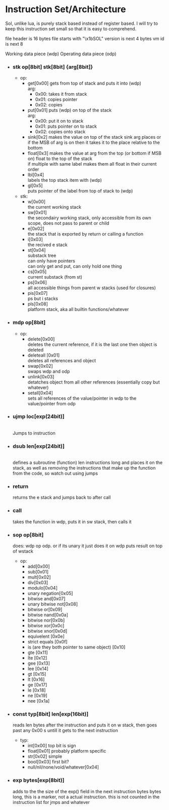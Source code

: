 # Instruction Set/Architecture
Sol, unlike lua, is purely stack based instead of register based. I will try to keep this instruction set small so that it is easy to comprehend.

file header is 16 bytes
file starts with "\x1bSOL"
version is next 4 bytes
vm id is next 8

Working data piece (wdp)
Operating data piece (odp)

- ### **stk**  op[8bit] stk[8bit] {arg[8bit]}
  - op:
    - get[0x00]
      gets from top of stack and puts it into (wdp)<br>
      arg:
      - 0x00: takes it from stack
      - 0x01: copies pointer
      - 0x02: copies
    - put[0x01]
      puts (wdp) on top of the stack<br>
      arg:
      - 0x00: put it on to stack
      - 0x01: puts pointer on to stack
      - 0x02: copies onto stack
    - sink[0x2]
      makes the value on top of the stack sink arg places or if the MSB of arg is on then it takes it to the place relative to the bottom
    - float[0x3]
      makes the value at arg from the top (or bottom if MSB on) float to the top of the stack<br>
      if multiple with same label makes them all float in their current order
    - lbl[0x4]<br>
      labels the top stack item with (wdp)
    - gl[0x5]<br>
      puts pointer of the label from top of stack to (wdp)
  - stk:
    - w[0x00]<br>
    the current working stack
    - sw[0x01]<br>
    the secondairy working stack, only accessible from its own scope, does not pass to parent or child
    - e[0x02]<br>
    the stack that is exported by return or calling a function
    - i[0x03]<br>
    the recived e stack
    - st[0x04]<br>
    substack tree<br>
    can only have pointers<br>
    can only get and put, can only hold one thing
    - cs[0x05]<br>
    current substack (from st)
    - ps[0x06]<br>
    all accessible things from parent w stacks (used for closures)
    - pis[0x07]<br>
    ps but i stacks
    - pls[0x08]<br>
    platform stack, aka all builtin functions/whatever
    
- ### **mdp** op[8bit]
  - op:
    - delete[0x00]
      <br>
      deletes the current reference, if it is the last one then object is deleted
    - deleteall [0x01]
      <br>
      deletes all references and object
    - swap[0x02]
      <br>
      swaps wdp and odp
    - unlink[0x03]
      <br>
      detatches object from all other references (essentially copy but whatever)
    - setall[0x04]
      <br>
      sets all references of the value/pointer in wdp to the value/pointer from odp
- ### **ujmp** loc[exp(24bit)]
  <br>
  Jumps to instruction
- ### **dsub** len[exp(24bit)]
  <br>
  defines a subroutine (function) len instructions long and places it on the stack, as well as removing the instructions that make up the function from the code, so watch out using jumps
- ### **return**
  returns the e stack and jumps back to after call
- ### **call**
  takes the function in wdp, puts it in sw stack, then calls it
- ### **sop** op[8bit]
  does: wdp op odp. or if its unary it just does it on wdp
  puts result on top of wstack
  - op:
    - add[0x00]
    - sub[0x01]
    - mult[0x02]
    - div[0x03]
    - modulo[0x04]
    - unary negation[0x05]
    - bitwise and[0x07]
    - unary bitwise not[0x08]
    - bitwise or[0x09]
    - bitwise nand[0x0a]
    - bitwise nor[0x0b]
    - bitwise xor[0x0c]
    - bitwise xnor[0x0d]
    - equivelent [0x0e]
    - strict equals [0x0f]
    - is (are they both pointer to same object) [0x10]
    - gte [0x11]
    - lte [0x12]
    - gee [0x13]
    - lee [0x14]
    - gt [0x15]
    - lt [0x16]
    - ge [0x17]
    - le [0x18]
    - ne [0x19]
    - nee [0x1a]
- ### **const** typ[8bit] len[exp(16bit)]
  reads len bytes after the instruction and puts it on w stack, then goes past any 0x00 s untill it gets to the next instruction
  - typ:
    - int[0x00] top bit is sign
    - float[0x01] probably platform specific
    - str[0x02] simple
    - bool[0x03] first bit?
    - null/nil/none/void/whatever[0x04]
- ### **exp** bytes[exp(8bit)]
  adds to the the size of the exp() field in the next instruction bytes bytes long, this is a marker, not a actual instruction. this is not counted in the instruction list for jmps and whatever
